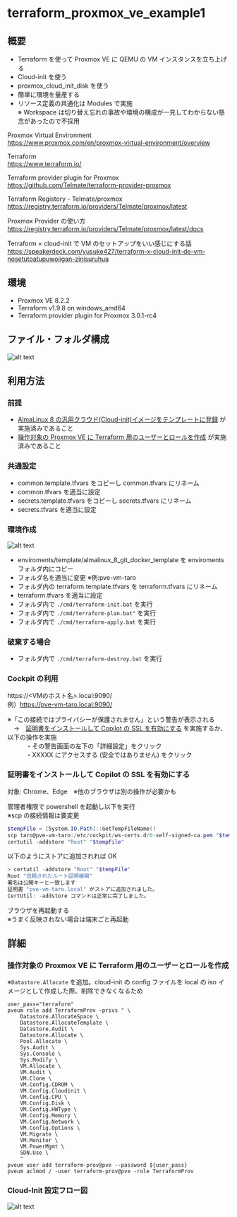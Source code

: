 # terraform_proxmox_ve_example1

## 概要
* Terraform を使って Proxmox VE に QEMU の VM インスタンスを立ち上げる
* Cloud-init を使う
* proxmox_cloud_init_disk を使う 
* 簡単に環境を量産する
* リソース定義の共通化は Modules で実施  
  ※ Workspace は切り替え忘れの事故や環境の構成が一見してわからない懸念があったので不採用

Proxmox Virtual Environment  
https://www.proxmox.com/en/proxmox-virtual-environment/overview  

Terraform  
https://www.terraform.io/  

Terraform provider plugin for Proxmox  
https://github.com/Telmate/terraform-provider-proxmox  

Terraform Registory - Telmate/proxmox  
https://registry.terraform.io/providers/Telmate/proxmox/latest  

Proxmox Provider の使い方  
https://registry.terraform.io/providers/Telmate/proxmox/latest/docs  

Terraform × cloud-init で VM のセットアップをいい感じにする話  
https://speakerdeck.com/yusuke427/terraform-x-cloud-init-de-vm-nosetutoatupuwoiigan-zinisuruhua  

## 環境
* Proxmox VE 8.2.2
* Terraform v1.9.8 on windows_amd64
* Terraform provider plugin for Proxmox 3.0.1-rc4

## ファイル・フォルダ構成
![alt text](docs/images/image02.drawio.png)

## 利用方法

### 前提
* [AlmaLinux 8 の汎用クラウド(Cloud-init)イメージをテンプレートに登録](https://github.com/Tobotobo/proxmox-ve_qemu_almalinux-8/blob/main/docs/001_create_template_almalinux_8_cloud_image.md) が実施済みであること
* [操作対象の Proxmox VE に Terraform 用のユーザーとロールを作成](#操作対象の-proxmox-ve-に-terraform-用のユーザーとロールを作成) が実施済みであること

### 共通設定
* common.template.tfvars をコピーし common.tfvars にリネーム
* common.tfvars を適当に設定
* secrets.template.tfvars をコピーし secrets.tfvars にリネーム
* secrets.tfvars を適当に設定

### 環境作成
![alt text](docs/images/image01.drawio.png)
* enviroments/template/almalinux_8_git_docker_template を enviroments フォルダ内にコピー
* フォルダ名を適当に変更 ※例:pve-vm-taro
* フォルダ内の terraform.template.tfvars を terraform.tfvars にリネーム
* terraform.tfvars を適当に設定
* フォルダ内で `./cmd/terraform-init.bat` を実行
* フォルダ内で `./cmd/terraform-plan.bat"` を実行
* フォルダ内で `./cmd/terraform-apply.bat` を実行

### 破棄する場合  
* フォルダ内で `./cmd/terraform-destroy.bat` を実行 

### Cockpit の利用

https://<VMのホスト名>.local:9090/  
例）https://pve-vm-taro.local:9090/  

※「この接続ではプライバシーが保護されません」という警告が表示される  
　→　[証明書をインストールして Copilot の SSL を有効にする](#証明書をインストールして-copilot-の-ssl-を有効にする) を実施するか、以下の操作を実施  
　　　・その警告画面の左下の「詳細設定」をクリック  
　　　・XXXXX にアクセスする (安全ではありません) をクリック  

### 証明書をインストールして Copilot の SSL を有効にする
対象: Chrome、Edge　※他のブラウザは別の操作が必要かも

管理者権限で powershell を起動し以下を実行  
※scp の接続情報は要変更
```ps1
$tempFile = [System.IO.Path]::GetTempFileName()
scp taro@pve-vm-taro:/etc/cockpit/ws-certs.d/0-self-signed-ca.pem "$tempFile"
certutil -addstore "Root" "$tempFile"
```

以下のようにストアに追加されれば OK
```ps1
> certutil -addstore "Root" "$tempFile"
Root "信頼されたルート証明機関"
署名は公開キーと一致します
証明書 "pve-vm-taro.local" がストアに追加されました。
CertUtil: -addstore コマンドは正常に完了しました。
```

ブラウザを再起動する  
※うまく反映されない場合は端末ごと再起動

## 詳細

### 操作対象の Proxmox VE に Terraform 用のユーザーとロールを作成

※`Datastore.Allocate` を追加。cloud-init の config ファイルを local の iso イメージとして作成した際、削除できなくなるため
```
user_pass="terraform"
pveum role add TerraformProv -privs " \
    Datastore.AllocateSpace \
    Datastore.AllocateTemplate \
    Datastore.Audit \
    Datastore.Allocate \
    Pool.Allocate \
    Sys.Audit \
    Sys.Console \
    Sys.Modify \
    VM.Allocate \
    VM.Audit \
    VM.Clone \
    VM.Config.CDROM \
    VM.Config.Cloudinit \
    VM.Config.CPU \
    VM.Config.Disk \
    VM.Config.HWType \
    VM.Config.Memory \
    VM.Config.Network \
    VM.Config.Options \
    VM.Migrate \
    VM.Monitor \
    VM.PowerMgmt \
    SDN.Use \
    "
pveum user add terraform-prov@pve --password ${user_pass}
pveum aclmod / -user terraform-prov@pve -role TerraformProv
```

### Cloud-Init 設定フロー図
![alt text](docs/images/image03.drawio.png)